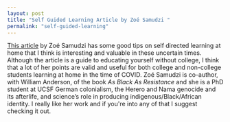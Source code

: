 ```yaml
---
layout: post
title: "Self Guided Learning Article by Zoé Samudzi "
permalink: "self-guided-learning"
---
```

[This article](https://www.vice.com/en_us/article/pkyv4n/guide-to-getting-education-without-college) by Zoé Samudzi has some good tips on self directed learning at home that I think is interesting and valuable in these uncertain times. Although the article is a guide to educating yourself without college, I think that a lot of her points are valid and useful for both college and non-college students learning at home in the time of COVID. Zoé Samudzi is co-author, with William Anderson, of the book *As Black As Resistance* and she is a PhD student at UCSF German colonialism, the Herero and Nama genocide and its afterlife, and science’s role in producing indigenous/Black/African identity. I really like her work and if you're into any of that I suggest checking it out.
